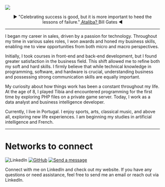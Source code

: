 <a href="https://atalibaleonel.com.br/analysis" target="_blank"><img src="https://media.licdn.com/dms/image/D4D16AQFjjvH5Y485Kg/profile-displaybackgroundimage-shrink_350_1400/0/1718717286065?e=1724889600&v=beta&t=quECU8s2RyHquUraL0nnPXsEUuJu-vrjCCF54cQUKZI" /></a>

<p align="center"> ► "Celebrating success is good, but it is more important to heed the lessons of failure."<a href="https://atalibaleonel.com.br/about"> Ataliba? </a> Bill Gates ◄ </p>

_____________________________________________________________________________________________________________________________________________

I began my career in sales, driven by a passion for technology. Throughout my time in various sales roles, I won awards and honed my business skills, enabling me to view opportunities from both micro and macro perspectives.

Initially, I took courses in front-end and back-end development, but I found greater satisfaction in the business field. This shift allowed me to refine both my soft and hard skills. I firmly believe that while technical knowledge in programming, software, and hardware is crucial, understanding business and possessing strong communication skills are equally important.

My curiosity about how things work has been a constant throughout my life. At the age of 8, I played Tibia and encountered programming for the first time by exploring PHP files on a private game server. Today, I work as a data analyst and business intelligence developer.

Currently, I live in Portugal. I enjoy sports, arts, classical music, and above all, exploring new life experiences. I am beginning my studies in artificial intelligence and French.

________________________________________________________________________________________________________________________________________________

<h1> Networks to connect </h1>
<p align="center> 
  
[![LinkedIn](https://img.shields.io/badge/-LinkedIn-blue?style=flat-square&logo=linkedin&logoColor=white)](https://www.linkedin.com/in/atalibaleonel)
[![GitHub](https://img.shields.io/badge/-GitHub-181717?style=flat-square&logo=github&logoColor=white)](https://github.com/atalibaleonel)
[![Send a message](https://img.shields.io/badge/-Enviar%20uma%20mensagem-0078D4?style=flat-square&logo=microsoft-outlook&logoColor=white)](mailto:ataliba@outlook.fr)
</p>


Connect with me on LinkedIn and check out my website. If you have any questions or need assistance, feel free to send me an email or reach out via LinkedIn.

